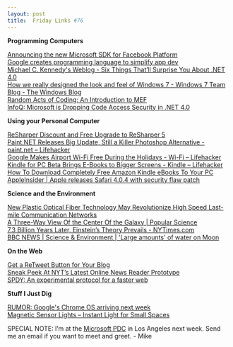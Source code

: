 ```yaml
---
layout: post
title:  Friday Links #76
---
```

**Programming Computers**

[Announcing the new Microsoft SDK for Facebook Platform](http://team.silverlight.net/announcement/announcing-the-new-microsoft-sdk-for-facebook-platform/)   
[Google creates programming language to simplify app dev ](http://www.computerworld.com/s/article/9140637/Google_creates_programming_language_to_simplify_app_dev?source=rss_news)   
[Michael C. Kennedy's Weblog - Six Things That’ll Surprise You About .NET 4.0](http://www.michaelckennedy.net/blog/2009/11/12/SixThingsThatllSurpriseYouAboutNET40.aspx)   
[How we really designed the look and feel of Windows 7 - Windows 7 Team Blog - The Windows Blog](http://windowsteamblog.com/blogs/windows7/archive/2009/11/11/how-we-really-designed-the-look-and-feel-of-windows-7.aspx)   
[Random Acts of Coding: An Introduction to MEF ](http://randomactsofcoding.blogspot.com/2009/11/introduction-to-mef.html)   
[InfoQ: Microsoft is Dropping Code Access Security in .NET 4.0 ](http://www.infoq.com/news/2009/11/CAS-Replaced)

**Using your Personal Computer**

[ReSharper Discount and Free Upgrade to ReSharper 5 ](http://web2asp.net/2009/10/resharper-discount-and-free-upgrade-to.html)   
[Paint.NET Releases Big Update, Still a Killer Photoshop Alternative - paint.net – Lifehacker](http://lifehacker.com/5400565/paintnet-releases-big-update-still-a-killer-photoshop-alternative)   
[Google Makes Airport Wi-Fi Free During the Holidays - Wi-Fi – Lifehacker ](http://lifehacker.com/5401140/google-makes-airport-wi+fi-free-during-the-holidays)   
[Kindle for PC Beta Brings E-Books to Bigger Screens - Kindle – Lifehacker ](http://lifehacker.com/5401197/kindle-for-pc-beta-brings-e+books-to-bigger-screens)   
[How To Download Completely Free Amazon Kindle eBooks To Your PC ](http://www.makeuseof.com/tag/how-to-download-completely-free-amazon-kindle-ebooks-to-your-pc/)   
[AppleInsider | Apple releases Safari 4.0.4 with security flaw patch](http://www.appleinsider.com/articles/09/11/11/apple_releases_safari_4_0_4_with_security_flaw_patch.html)

**Science and the Environment**

[New Plastic Optical Fiber Technology May Revolutionize High Speed Last-mile Communication Networks](http://www.sciencedaily.com/releases/2009/10/091029150432.htm)   
[A Three-Way View Of the Center Of the Galaxy | Popular Science](http://www.popsci.com/technology/article/2009-11/three-way-view-center-galaxy)   
[7.3 Billion Years Later, Einstein’s Theory Prevails - NYTimes.com](http://www.nytimes.com/2009/10/29/science/space/29light.html?_r=1&src=sch&pagewanted=all)   
[BBC NEWS | Science & Environment | 'Large amounts' of water on Moon ](http://news.bbc.co.uk/2/hi/science/nature/8359744.stm)

**On the Web**

[Get a ReTweet Button for Your Blog](http://www.twitip.com/get-a-retweet-button-for-your-blog/)   
[Sneak Peek At NYT’s Latest Online News Reader Prototype ](http://www.techcrunch.com/2009/11/11/sneak-peak-at-nyts-latest-online-news-reader-prototype/)   
[SPDY: An experimental protocol for a faster web](http://sites.google.com/a/chromium.org/dev/spdy/spdy-whitepaper)

**Stuff I Just Dig**

[RUMOR: Google's Chrome OS arriving next week ](http://www.downloadsquad.com/2009/11/13/rumor-googles-chrome-os-arriving-next-week/)   
[Magnetic Sensor Lights – Instant Light for Small Spaces](http://www.leevalley.com/hardware/page.aspx?c=2&cat=3,43629,64498&p=64498)

SPECIAL NOTE: I’m at the [Microsoft PDC](http://microsoftpdc.com) in Los Angeles next week. Send me an email if you want to meet and greet. - Mike
